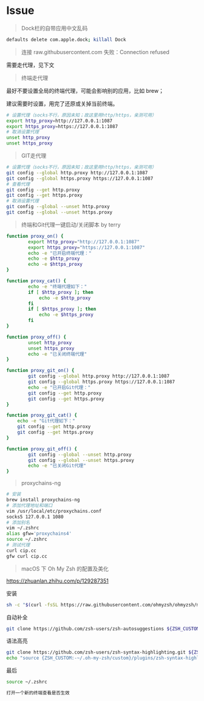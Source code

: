 # Issue

> Dock栏的自带应用中文乱码

```bash
defaults delete com.apple.dock; killall Dock
```

> 连接 raw.githubusercontent.com 失败：Connection refused

需要走代理，见下文

> 终端走代理

最好不要设置全局的终端代理，可能会影响别的应用，比如 brew；

建议需要时设置，用完了还原或关掉当前终端。

```bash
# 设置代理（socks不行，原因未知；故这里用http/https，亲测可用）
export http_proxy=http://127.0.0.1:1087 
export https_proxy=https://127.0.0.1:1087
# 取消设置代理
unset http_proxy
unset https_proxy
```

> GIT走代理

```bash
# 设置代理（socks不行，原因未知；故这里用http/https，亲测可用）
git config --global http.proxy http://127.0.0.1:1087
git config --global https.proxy https://127.0.0.1:1087
# 查看代理
git config --get http.proxy
git config --get https.proxy
# 取消设置代理
git config --global --unset http.proxy
git config --global --unset https.proxy
```

> 终端和Git代理一键启动/关闭脚本 by terry
 
```bash
function proxy_on() {
        export http_proxy="http://127.0.0.1:1087"
        export https_proxy="https://127.0.0.1:1087"
        echo -e "已开启终端代理："
        echo -e $http_proxy
        echo -e $https_proxy
}

function proxy_cat() {
        echo -e "终端代理如下："
        if [ $http_proxy ]; then
            echo -e $http_proxy
        fi
        if [ $https_proxy ]; then
            echo -e $https_proxy
        fi
}

function proxy_off() {
        unset http_proxy
        unset https_proxy
        echo -e "已关闭终端代理"
}

function proxy_git_on() {
        git config --global http.proxy http://127.0.0.1:1087
        git config --global https.proxy https://127.0.0.1:1087
        echo -e "已开启Git代理："
        git config --get http.proxy
        git config --get https.proxy
}

function proxy_git_cat() {
    echo -e "Git代理如下："
    git config --get http.proxy
    git config --get https.proxy
}

function proxy_git_off() {
        git config --global --unset http.proxy
        git config --global --unset https.proxy
        echo -e "已关闭Git代理"
}
```

> proxychains-ng

```bash
# 安装
brew install proxychains-ng
# 添加代理地址和端口
vim /usr/local/etc/proxychains.conf
socks5 127.0.0.1 1080
# 添加别名
vim ~/.zshrc
alias gfw='proxychains4'
source ~/.zshrc
# 测试代理
curl cip.cc
gfw curl cip.cc
```

> macOS 下 Oh My Zsh 的配置及美化

https://zhuanlan.zhihu.com/p/129287351

安装

```bash
sh -c "$(curl -fsSL https://raw.githubusercontent.com/ohmyzsh/ohmyzsh/master/tools/install.sh)"
```

自动补全

```bash
git clone https://github.com/zsh-users/zsh-autosuggestions ${ZSH_CUSTOM:-~/.oh-my-zsh/custom}/plugins/zsh-autosuggestions
```

语法高亮

```bash
git clone https://github.com/zsh-users/zsh-syntax-highlighting.git ${ZSH_CUSTOM:-~/.oh-my-zsh/custom}/plugins/zsh-syntax-highlighting
echo "source {ZSH_CUSTOM:-~/.oh-my-zsh/custom}/plugins/zsh-syntax-highlighting/zsh-syntax-highlighting.zsh" >> ${ZDOTDIR:-$HOME}/.zshrc
```

最后 

```bash
source ~/.zshrc

打开一个新的终端查看是否生效
```